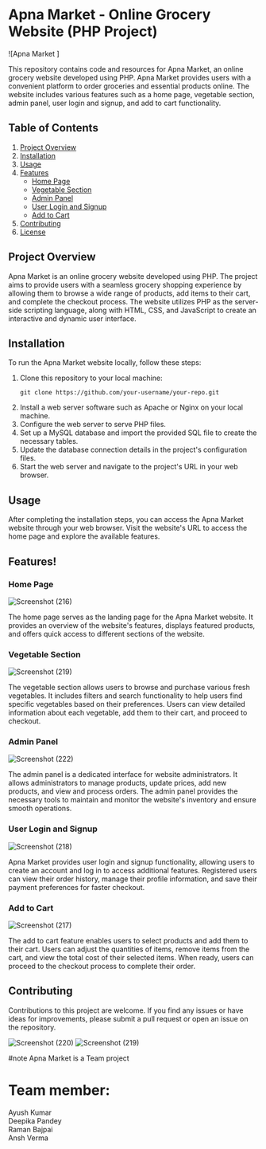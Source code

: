 # Apna Market - Online Grocery Website (PHP Project)

![Apna Market ]

This repository contains code and resources for Apna Market, an online grocery website developed using PHP. Apna Market provides users with a convenient platform to order groceries and essential products online. The website includes various features such as a home page, vegetable section, admin panel, user login and signup, and add to cart functionality.

## Table of Contents
1. [Project Overview](#project-overview)
2. [Installation](#installation)
3. [Usage](#usage)  
4. [Features](#features)
   - [Home Page](#home-page)
   - [Vegetable Section](#vegetable-section)
   - [Admin Panel](#admin-panel)
   - [User Login and Signup](#user-login-and-signup)
   - [Add to Cart](#add-to-cart)
5. [Contributing](#contributing)
6. [License](#license)

## Project Overview

Apna Market is an online grocery website developed using PHP. The project aims to provide users with a seamless grocery shopping experience by allowing them to browse a wide range of products, add items to their cart, and complete the checkout process. The website utilizes PHP as the server-side scripting language, along with HTML, CSS, and JavaScript to create an interactive and dynamic user interface.

## Installation

To run the Apna Market website locally, follow these steps:

1. Clone this repository to your local machine:
   ```
   git clone https://github.com/your-username/your-repo.git
   ```
2. Install a web server software such as Apache or Nginx on your local machine.
3. Configure the web server to serve PHP files.
4. Set up a MySQL database and import the provided SQL file to create the necessary tables.
5. Update the database connection details in the project's configuration files.
6. Start the web server and navigate to the project's URL in your web browser.

## Usage

After completing the installation steps, you can access the Apna Market website through your web browser. Visit the website's URL to access the home page and explore the available features.

## Features!


### Home Page 

![Screenshot (216)](https://github.com/ayushspn123/Apnamarket/assets/78543116/9a77c4df-7ad4-455f-895b-3c9436a30ac1)

The home page serves as the landing page for the Apna Market website. It provides an overview of the website's features, displays featured products, and offers quick access to different sections of the website.

### Vegetable Section
![Screenshot (219)](https://github.com/ayushspn123/Apnamarket/assets/78543116/6a9f830c-a82e-40f6-985e-23a4b91d8ea5)

The vegetable section allows users to browse and purchase various fresh vegetables. It includes filters and search functionality to help users find specific vegetables based on their preferences. Users can view detailed information about each vegetable, add them to their cart, and proceed to checkout.

### Admin Panel
![Screenshot (222)](https://github.com/ayushspn123/Apnamarket/assets/78543116/7ce77fba-ff51-470e-b445-86f7ca164cfc)

The admin panel is a dedicated interface for website administrators. It allows administrators to manage products, update prices, add new products, and view and process orders. The admin panel provides the necessary tools to maintain and monitor the website's inventory and ensure smooth operations.

### User Login and Signup
![Screenshot (218)](https://github.com/ayushspn123/Apnamarket/assets/78543116/cd6a8e55-2158-4f91-9019-ec7829dc4f92)

Apna Market provides user login and signup functionality, allowing users to create an account and log in to access additional features. Registered users can view their order history, manage their profile information, and save their payment preferences for faster checkout.

### Add to Cart
![Screenshot (217)](https://github.com/ayushspn123/Apnamarket/assets/78543116/9498e081-5819-4f0d-acc3-cd4c578e1957)

The add to cart feature enables users to select products and add them to their cart. Users can adjust the quantities of items, remove items from the cart, and view the total cost of their selected items. When ready, users can proceed to the checkout process to complete their order.

## Contributing

Contributions to this project are welcome. If you find any issues or have ideas for improvements, please submit a pull request or open an issue on the repository.

![Screenshot (220)](https://github.com/ayushspn123/Apnamarket/assets/78543116/63f4f9c4-9b2b-46b1-8023-18444bc2ea69)
![Screenshot (219)](https://github.com/ayushspn123/Apnamarket/assets/78543116/1eec4813-04d5-47d2-85cc-8afc5c428f7b)











#note
Apna Market is a Team  project 
# Team member:
Ayush Kumar <br/>
Deepika Pandey <br/>
Raman Bajpai <br/>
Ansh Verma

